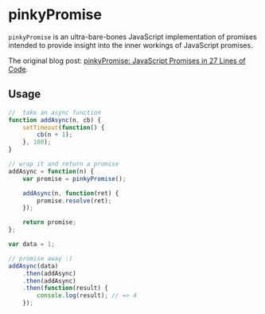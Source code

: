 # pinkyPromise

`pinkyPromise` is an ultra-bare-bones JavaScript implementation of promises intended to provide insight into the inner workings of JavaScript promises.

The original blog post: [pinkyPromise: JavaScript Promises in 27 Lines of Code](http://henleyedition.com/pinkypromise-javascript-promises-in-27-lines-of-code/).

## Usage

```javascript
//  take an async function
function addAsync(n, cb) {  
    setTimeout(function() {
        cb(n + 1);
    }, 100);
}

// wrap it and return a promise
addAsync = function(n) {  
    var promise = pinkyPromise();

    addAsync(n, function(ret) {
        promise.resolve(ret);
    });

    return promise;
};

var data = 1;

// promise away :)
addAsync(data)  
    .then(addAsync)
    .then(addAsync)
    .then(function(result) {
        console.log(result); // => 4
    });

```
